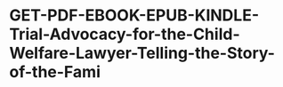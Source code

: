 # GET-PDF-EBOOK-EPUB-KINDLE-Trial-Advocacy-for-the-Child-Welfare-Lawyer-Telling-the-Story-of-the-Fami